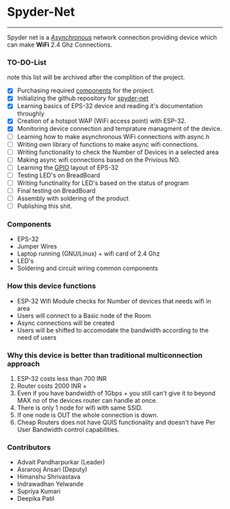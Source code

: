 # Spyder-Net
___
Spyder net is a _[Asynchronous](https://en.wikipedia.org/wiki/Asynchrony_(computer_programming))_ network connection providing device which can make **WiFi** 2.4 Ghz Connections.

### TO-DO-List 
note this list will be archived after the complition of the project.
* [X] Purchasing required [components](#components) for the project.
* [X] Initializing the github repository for [spyder-net](https://github.com/lordofwizard/spyder-net.git)
* [X] Learning basics of EPS-32 device and reading it's documentation throughly
* [X] Creation of a hotspot WAP (WiFi access point) with ESP-32.
* [X] Monitoring device connection and temprature managment of the device.
* [ ] Learning how to make asynchronous WiFi connections with async.h
* [ ] Writing own library of functions to make async wifi connections.
* [ ] Writing functionality to check the Number of Devices in a selected area
* [ ] Making async wifi connections based on the Privious NO.
* [ ] Learning the [GPIO](https://en.wikipedia.org/wiki/General-purpose_input/output) layout of EPS-32
* [ ] Testing LED's on BreadBoard
* [ ] Writing functinality for LED's based on the status of program
* [ ] Final testing on BreadBoard
* [ ] Assembly with soldering of the product
* [ ] Publishing this shit.

### Components
* EPS-32 
* Jumper Wires
* Laptop running (GNU/Linux) + wifi card of 2.4 Ghz
* LED's
* Soldering and circuit wiring common components

### How this device functions
* ESP-32 Wifi Module checks for Number of devices that needs wifi in area
* Users will connect to a Basic node of the Room 
* Async connections will be created
* Users will be shifted to accomodate the bandwidth according to the need of users

### Why this device is better than traditional multiconnection approach
1. ESP-32 costs less than 700 INR
2. Router costs 2000 INR +
3. Even if you have bandwidth of 1Gbps + you still can't give it to beyond MAX no of the devices router can handle at once.
4. There is only 1 node for wifi with same SSID.
5. If one node is OUT the whole connection is down.
6. Cheap Routers does not have QUIS functionality and doesn't have Per User Bandwidth control capabilities.

### Contributors
* Advait Pandharpurkar (Leader)
* Asrarooj Ansari (Deputy)
* Himanshu Shrivastava
* Indrawadhan Yelwande
* Supriya Kumari
* Deepika Patil

